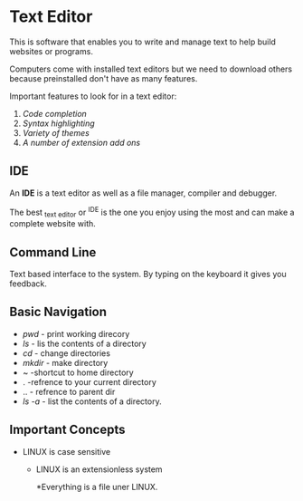 # Text Editor
This is software that enables you to write and manage text to help build websites or programs.

Computers come with installed text editors but we need to download others because preinstalled don't have as many features.

Important features to look for in a text editor:

1. *Code completion*
2. *Syntax highlighting*
3. *Variety of themes*
4. *A number of extension add ons*

## IDE
An **IDE** is a text editor as well as a file manager, compiler and debugger.

The best <sub>text editor</sub> or <sup>IDE</sup> is the one you enjoy using the most and can make a complete website with.

## Command Line
Text based interface to the system. By typing on the keyboard it gives you feedback.

## Basic Navigation
- *pwd* - print working direcory
- *ls*  - lis the contents of a directory
- *cd*  - change directories
- *mkdir* - make directory
-  ~ -shortcut to home directory
-  . -refrence to your current directory
-  .. - refrence to parent dir
-  *ls -a* - list the contents of a directory.

## Important Concepts
* LINUX is case sensitive

   * LINUX is an extensionless system

     *Everything is a file uner LINUX.
